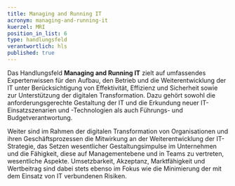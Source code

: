 ```yaml
---
title: Managing and Running IT
acronym: managing-and-running-it
kuerzel: MRI
position_in_list: 6
type: handlungsfeld
verantwortlich: hls
published: true
---
```


Das Handlungsfeld **Managing and Running IT** zielt auf umfassendes Expertenwissen für den Aufbau, den Betrieb und die Weiterentwicklung der IT unter Berücksichtigung von Effektivität, Effizienz und Sicherheit sowie zur Unterstützung der digitalen Transformation. Dazu gehört sowohl die anforderungsgerechte Gestaltung der IT und die Erkundung neuer IT-Einsatzszenarien und -Technologien als auch Führungs- und Budgetverantwortung.

Weiter sind im Rahmen der digitalen Transformation von Organisationen und ihren Geschäftsprozessen die Mitwirkung an der Weiterentwicklung der IT-Strategie, das Setzen wesentlicher Gestaltungsimpulse im Unternehmen und die Fähigkeit, diese auf Managementebene und in Teams zu vertreten, wesentliche Aspekte. Umsetzbarkeit, Akzeptanz, Marktfähigkeit und Wertbeitrag sind dabei stets ebenso im Fokus wie die Minimierung der mit dem Einsatz von IT verbundenen Risiken.
